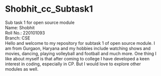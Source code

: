 # Shobhit_cc_Subtask1
Sub task 1 for open source module <br>
Name: Shobhit<br>
Roll No.: 220101093 <br> 
Branch: CSE <br>
Hello and welcome to my repository for subtask 1 of open source module. I am from Gurgaon, Haryana and my hobbies include watching shows and movies, dancing, playing volleyball and football and much more. One thing I like about myself is that after coming to college I have developed a keen interest in coding, especially in CP. But I would love to explore other modules as well. <br>